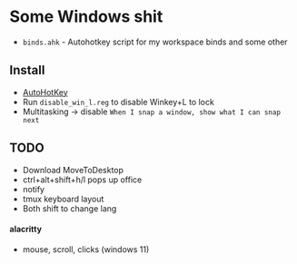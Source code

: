 # Some Windows shit
* `binds.ahk` - Autohotkey script for my workspace binds and some other

## Install
* [AutoHotKey](https://www.autohotkey.com/)
* Run `disable_win_l.reg` to disable Winkey+L to lock
* Multitasking -> disable `When I snap a window, show what I can snap next`

## TODO
* Download MoveToDesktop
* ctrl+alt+shift+h/l pops up office
* notify
* tmux keyboard layout
* Both shift to change lang

#### alacritty
* mouse, scroll, clicks (windows 11)
